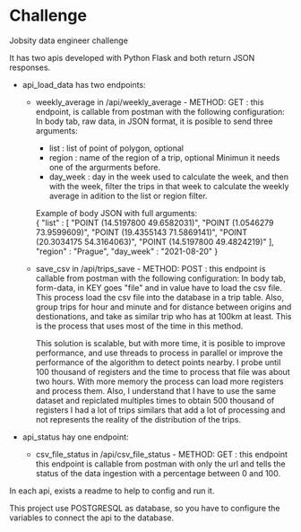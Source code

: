 # Challenge
 Jobsity data engineer challenge
 
 It has two apis developed with Python Flask and both return JSON responses.
 
 - api_load_data has two endpoints: 
   * weekly_average in /api/weekly_average - METHOD: GET : this endpoint, is callable from postman with the following configuration:
     In body tab, raw data, in JSON format, it is posible to send three arguments:
       - list : list of point of polygon, optional
       - region : name of the region of a trip, optional
       Minimun it needs one of the argurments before.
       - day_week : day in the week used to calculate the week, and then with the week, filter the trips in that week to calculate the weekly average in adition to the list or                         region filter.

     Example of body JSON with full arguments:      
              {
                  "list" : [ "POINT (14.5197800 49.6582031)",
                              "POINT (1.0546279 73.9599609)",
                              "POINT (19.4355143 71.5869141)",
                              "POINT (20.3034175 54.3164063)",
                              "POINT (14.5197800 49.4824219)" ],
                  "region" : "Prague",
                  "day_week" : "2021-08-20"
              }
   
   
   * save_csv in /api/trips_save  - METHOD: POST : this endpoint is callable from postman with the following configuration:
     In body tab, form-data, in KEY goes "file" and in value have to load the csv file.
     This process load the csv file into the database in a trip table. Also, group trips for hour and minute and for distance between origins and destionations, and take as similar trip who has at 100km at least. This is the process that uses most of the time in this method.
     
     This solution is scalable, but with more time, it is posible to improve performance, and use threads to process in parallel or improve the performance of the algorithm to detect points nearby. I probe until 100 thousand of registers and the time to process that file was about two hours. With more memory the process can load more registers and process them. Also, I understand that I have to use the same dataset and repiclated multiples times to obtain 500 thousand of registers I had a lot of trips similars that add a lot of processing and not represents the reality of the distribution of the trips.
     
     
 - api_status hay one endpoint:
   * csv_file_status in  /api/csv_file_status - METHOD: GET  : this endpoint this endpoint is callable from postman with only the url and tells the status of the data ingestion with a percentage between 0 and 100.
   
   
  
 In each api, exists a readme to help to config and run it.
     
 
 This project use POSTGRESQL as database, so you have to configure the variables to connect the api to the database.
